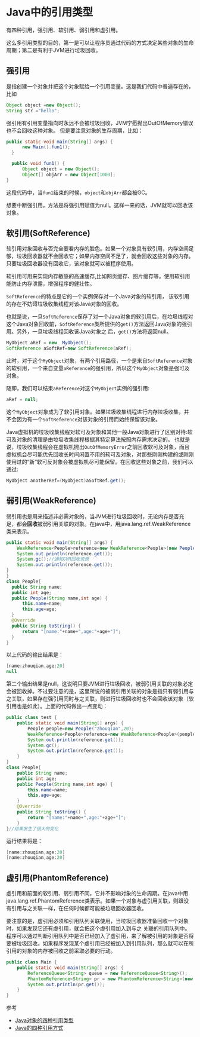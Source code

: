 # Java中的引用类型
有四种引用，强引用、软引用、弱引用和虚引用。

这么多引用类型的目的，第一是可以让程序员通过代码的方式决定某些对象的生命周期；第二是有利于JVM进行垃圾回收。
## 强引用
是指创建一个对象并把这个对象赋给一个引用变量。这是我们代码中普遍存在的，比如
```Java
Object object =new Object();
String str ="hello";
```
强引用有引用变量指向时永远不会被垃圾回收，JVM宁愿抛出OutOfMemory错误也不会回收这种对象。
但是要注意对象的生存周期，比如：
```Java
public static void main(String[] args) {  
      new Main().fun1();  
  }  

  public void fun1() {  
      Object object = new Object();  
      Object[] objArr = new Object[1000];  
}
```
这段代码中，当`fun1`结束的时候，`object`和`objArr`都会被GC。

想要中断强引用，方法是将强引用赋值为null。这样一来的话，JVM就可以回收该对象。

## 软引用(SoftReference)
软引用对象回收与否完全要看内存的脸色。如果一个对象具有软引用，内存空间足够，垃圾回收器就不会回收它；如果内存空间不足了，就会回收这些对象的内存。只要垃圾回收器没有回收它，该对象就可以被程序使用。

软引用可用来实现内存敏感的高速缓存,比如网页缓存、图片缓存等。使用软引用能防止内存泄露，增强程序的健壮性。   

`SoftReference`的特点是它的一个实例保存对一个Java对象的软引用， 该软引用的存在不妨碍垃圾收集线程对该Java对象的回收。

也就是说，一旦`SoftReference`保存了对一个Java对象的软引用后，在垃圾线程对这个Java对象回收前，`SoftReference`类所提供的`get()`方法返回Java对象的强引用。另外，一旦垃圾线程回收该Java对象之 后，`get()`方法将返回null。
```java
MyObject aRef = new  MyObject();  
SoftReference aSoftRef=new SoftReference(aRef);  
```

此时，对于这个`MyObject`对象，有两个引用路径，一个是来自`SoftReference`对象的软引用，一个来自变量`aReference`的强引用，所以这个`MyObject`对象是强可及对象。

随即，我们可以结束`aReference`对这个`MyObject`实例的强引用:
```Java
aRef = null;
```
这个`MyObject`对象成为了软引用对象。如果垃圾收集线程进行内存垃圾收集，并不会因为有一个`SoftReference`对该对象的引用而始终保留该对象。

Java虚拟机的垃圾收集线程对软可及对象和其他一般Java对象进行了区别对待:软可及对象的清理是由垃圾收集线程根据其特定算法按照内存需求决定的。
也就是说，垃圾收集线程会在虚拟机抛出`OutOfMemoryError`之前回收软可及对象，而且虚拟机会尽可能优先回收长时间闲置不用的软可及对象，对那些刚刚构建的或刚刚使用过的“新”软可反对象会被虚拟机尽可能保留。在回收这些对象之前，我们可以通过:
```Java
MyObject anotherRef=(MyObject)aSoftRef.get();  
```



## 弱引用(WeakReference)
弱引用也是用来描述非必需对象的，当JVM进行垃圾回收时，无论内存是否充足，都会**回收**被弱引用关联的对象。在java中，用java.lang.ref.WeakReference类来表示。
```Java
public static void main(String[] args) {  
    WeakReference<People>reference=new WeakReference<People>(new People("zhouqian",20));  
    System.out.println(reference.get());  
    System.gc();//通知GVM回收资源  
    System.out.println(reference.get());  
}  
}  
class People{  
  public String name;  
  public int age;  
  public People(String name,int age) {  
      this.name=name;  
      this.age=age;  
  }  
  @Override  
  public String toString() {  
      return "[name:"+name+",age:"+age+"]";  
  }  
}
```
以上代码的输出结果是：
```Java
[name:zhouqian,age:20]
null
```
第二个输出结果是null，这说明只要JVM进行垃圾回收，被弱引用关联的对象必定会被回收掉。不过要注意的是，这里所说的被弱引用关联的对象是指只有弱引用与之关联，如果存在强引用同时与之关联，则进行垃圾回收时也不会回收该对象（软引用也是如此）。上面的代码做出一点变动：
```Java
public class test {  
    public static void main(String[] args) {  
        People people=new People("zhouqian",20);  
        WeakReference<People>reference=new WeakReference<People>(people);//<span style="color:#FF0000;">关联强引用</span>  
        System.out.println(reference.get());  
        System.gc();  
        System.out.println(reference.get());  
    }  
}  
class People{  
    public String name;  
    public int age;  
    public People(String name,int age) {  
        this.name=name;  
        this.age=age;  
    }  
    @Override  
    public String toString() {  
        return "[name:"+name+",age:"+age+"]";  
    }  
}//结果发生了很大的变化
```
运行结果将是：
```java
[name:zhouqian,age:20]  
[name:zhouqian,age:20]  
```

## 虚引用(PhantomReference)
虚引用和前面的软引用、弱引用不同，它并不影响对象的生命周期。在java中用java.lang.ref.PhantomReference类表示。如果一个对象与虚引用关联，则跟没有引用与之关联一样，在任何时候都可能被垃圾回收器回收。

要注意的是，虚引用必须和引用队列关联使用，当垃圾回收器准备回收一个对象时，如果发现它还有虚引用，就会把这个虚引用加入到与之 关联的引用队列中。程序可以通过判断引用队列中是否已经加入了虚引用，来了解被引用的对象是否将要被垃圾回收。如果程序发现某个虚引用已经被加入到引用队列，那么就可以在所引用的对象的内存被回收之前采取必要的行动。
```Java
public class Main {  
    public static void main(String[] args) {  
        ReferenceQueue<String> queue = new ReferenceQueue<String>();  
        PhantomReference<String> pr = new PhantomReference<String>(new String("hello"), queue);  
        System.out.println(pr.get());  
    }  
}
```


参考
* [Java对象的四种引用类型](http://blog.csdn.net/gs12software/article/details/51051813)
* [Java的四种引用方式](https://www.cnblogs.com/huajiezh/p/5835618.html)
